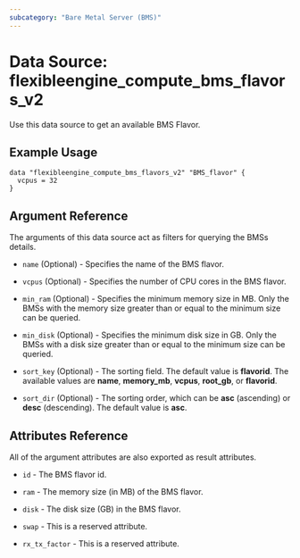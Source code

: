 ```yaml
---
subcategory: "Bare Metal Server (BMS)"
---
```


# Data Source: flexibleengine_compute_bms_flavors_v2

Use this data source to get an available BMS Flavor.

## Example Usage

```hcl
data "flexibleengine_compute_bms_flavors_v2" "BMS_flavor" {
  vcpus = 32
}
```

## Argument Reference

The arguments of this data source act as filters for querying the BMSs details.

* `name` (Optional) - Specifies the name of the BMS flavor.

* `vcpus` (Optional) - Specifies the number of CPU cores in the BMS flavor.

* `min_ram` (Optional) - Specifies the minimum memory size in MB. Only the BMSs with the memory size
  greater than or equal to the minimum size can be queried.

* `min_disk` (Optional) - Specifies the minimum disk size in GB. Only the BMSs with a disk size
  greater than or equal to the minimum size can be queried.

* `sort_key` (Optional) - The sorting field. The default value is **flavorid**.
  The available values are **name**, **memory_mb**, **vcpus**, **root_gb**, or **flavorid**.

* `sort_dir` (Optional) - The sorting order, which can be **asc** (ascending) or **desc** (descending).
  The default value is **asc**.

## Attributes Reference

All of the argument attributes are also exported as result attributes. 

* `id` - The BMS flavor id.

* `ram` - The memory size (in MB) of the BMS flavor.

* `disk` - The disk size (GB) in the BMS flavor.

* `swap` -  This is a reserved attribute.

* `rx_tx_factor` - This is a reserved attribute.
